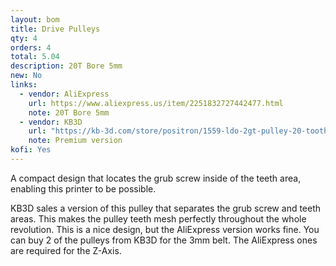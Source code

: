 ```yaml
---
layout: bom
title: Drive Pulleys
qty: 4
orders: 4
total: 5.04
description: 20T Bore 5mm
new: No
links:
  - vendor: AliExpress
    url: https://www.aliexpress.us/item/2251832727442477.html
    note: 20T Bore 5mm
  - vendor: KB3D
    url: "https://kb-3d.com/store/positron/1559-ldo-2gt-pulley-20-tooth-5mm-3mm-for-positron-v32-3d-printer-1725635361645.html"
    note: Premium version
kofi: Yes
---
```


A compact design that locates the grub screw inside of the teeth area, enabling this printer to be possible.

KB3D sales a version of this pulley that separates the grub screw and teeth areas. This makes the pulley teeth mesh
perfectly throughout the whole revolution. This is a nice design, but the AliExpress version works fine. You can buy 2
of the pulleys from KB3D for the 3mm belt. The AliExpress ones are required for the Z-Axis.